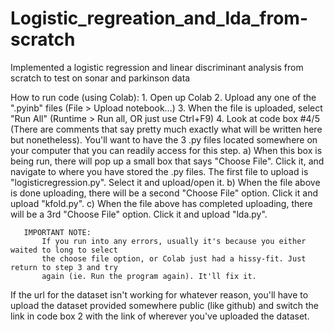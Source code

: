 # Logistic_regreation_and_lda_from-scratch
Implemented a logistic regression and linear discriminant analysis from scratch to test on sonar and parkinson data

How to run code (using Colab):
	1. Open up Colab
	2. Upload any one of the ".pyinb" files (File > Upload notebook...)
	3. When the file is uploaded, select "Run All" (Runtime > Run all, OR just use Ctrl+F9)
	4. Look at code box #4/5 (There are comments that say pretty much exactly what will be 
	   written here but nonetheless). You'll want to have the 3 .py files located somewhere
	   on your computer that you can readily access for this step.
		a) When this box is being run, there will pop up a small box that says "Choose File".
		   Click it, and navigate to where you have stored the .py files. The first file to 
		   upload is "logisticregression.py". Select it and upload/open it.
		b) When the file above is done uploading, there will be a second "Choose File" option.
		   Click it and upload "kfold.py".
		c) When the file above has completed uploading, there will be a 3rd "Choose File" option.
		   Click it and upload "lda.py".
	   
	   IMPORTANT NOTE:
		   If you run into any errors, usually it's because you either waited to long to select 
		   the choose file option, or Colab just had a hissy-fit. Just return to step 3 and try 
		   again (ie. Run the program again). It'll fix it.

If the url for the dataset isn't working for whatever reason, you'll have to upload the dataset 
provided somewhere public (like github) and switch the link in code box 2 with the link of
wherever you've uploaded the dataset.
